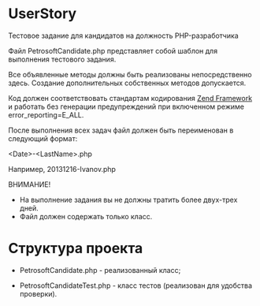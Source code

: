 # UserStory

Тестовое задание для кандидатов на должность PHP-разработчика
 
Файл PetrosoftCandidate.php представляет собой шаблон для выполнения тестового задания.

Все объявленные методы должны быть реализованы непосредственно здесь. Создание дополнительных собственных методов допускается.

Код должен соответствовать стандартам кодирования [Zend Framework](http://framework.zend.com/manual/1.12/ru/coding-standard.coding-style.html) и работать без генерации предупреждений при включенном режиме error_reporting=E_ALL.

После выполнения всех задач файл должен быть переименован в следующий формат:

\<Date\>-\<LastName\>.php

Например, 20131216-Ivanov.php

ВНИМАНИЕ!
* На выполнение задания вы не должны тратить более двух-трех дней.
* Файл должен содержать только класс.

# Структура проекта

* PetrosoftCandidate.php - реализованный класс;

* PetrosoftCandidateTest.php - класс тестов (реализован для удобства проверки).

